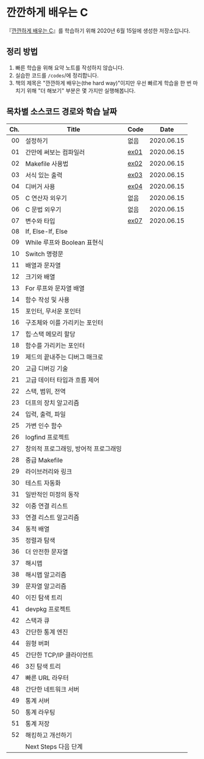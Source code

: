 # 깐깐하게 배우는 C

『[깐깐하게 배우는 C](https://www.aladin.co.kr/shop/wproduct.aspx?ItemId=131931262)』를 학습하기 위해 2020년 6월 15일에 생성한 저장소입니다.

## 정리 방법

1. 빠른 학습을 위해 요약 노트를 작성하지 않습니다.
1. 실습한 코드를 `/codes`/에 정리합니다.
1. 책의 제목은 "깐깐하게 배우는(the hard way)"이지만 우선 빠르게 학습을 한 번 마치기 위해 "더 해보기" 부분은 몇 가지만 실행해봅니다.

## 목차별 소스코드 경로와 학습 날짜

| Ch. | Title                                | Code                  | Date       |
| --: | ------------------------------------ | --------------------- | ---------- |
|  00 | 설정하기                             | 없음                  | 2020.06.15 |
|  01 | 간만에 써보는 컴파일러               | [ex01](./codes/ex01/) | 2020.06.15 |
|  02 | Makefile 사용법                      | [ex02](./codes/ex02/) | 2020.06.15 |
|  03 | 서식 있는 출력                       | [ex03](./codes/ex31/) | 2020.06.15 |
|  04 | 디버거 사용                          | [ex04](./codes/ex04/) | 2020.06.15 |
|  05 | C 연산자 외우기                      | 없음                  | 2020.06.15 |
|  06 | C 문법 외우기                        | 없음                  | 2020.06.15 |
|  07 | 변수와 타입                          | [ex07](./codes/ex07/) | 2020.06.15 |
|  08 | If, Else-If, Else                    |                       |            |
|  09 | While 루프와 Boolean 표현식          |                       |            |
|  10 | Switch 명령문                        |                       |            |
|  11 | 배열과 문자열                        |                       |            |
|  12 | 크기와 배열                          |                       |            |
|  13 | For 루프와 문자열 배열               |                       |            |
|  14 | 함수 작성 및 사용                    |                       |            |
|  15 | 포인터, 무서운 포인터                |                       |            |
|  16 | 구조체와 이를 가리키는 포인터        |                       |            |
|  17 | 힙·스택 메모리 할당                  |                       |            |
|  18 | 함수를 가리키는 포인터               |                       |            |
|  19 | 제드의 끝내주는 디버그 매크로        |                       |            |
|  20 | 고급 디버깅 기술                     |                       |            |
|  21 | 고급 데이터 타입과 흐름 제어         |                       |            |
|  22 | 스택, 범위, 전역                     |                       |            |
|  23 | 더프의 장치 알고리즘                 |                       |            |
|  24 | 입력, 출력, 파일                     |                       |            |
|  25 | 가변 인수 함수                       |                       |            |
|  26 | logfind 프로젝트                     |                       |            |
|  27 | 창의적 프로그래밍, 방어적 프로그래밍 |                       |            |
|  28 | 중급 Makefile                        |                       |            |
|  29 | 라이브러리와 링크                    |                       |            |
|  30 | 테스트 자동화                        |                       |            |
|  31 | 일반적인 미정의 동작                 |                       |            |
|  32 | 이중 연결 리스트                     |                       |            |
|  33 | 연결 리스트 알고리즘                 |                       |            |
|  34 | 동적 배열                            |                       |            |
|  35 | 정렬과 탐색                          |                       |            |
|  36 | 더 안전한 문자열                     |                       |            |
|  37 | 해시맵                               |                       |            |
|  38 | 해시맵 알고리즘                      |                       |            |
|  39 | 문자열 알고리즘                      |                       |            |
|  40 | 이진 탐색 트리                       |                       |            |
|  41 | devpkg 프로젝트                      |                       |            |
|  42 | 스택과 큐                            |                       |            |
|  43 | 간단한 통계 엔진                     |                       |            |
|  44 | 원형 버퍼                            |                       |            |
|  45 | 간단한 TCP/IP 클라이언트             |                       |            |
|  46 | 3진 탐색 트리                        |                       |            |
|  47 | 빠른 URL 라우터                      |                       |            |
|  48 | 간단한 네트워크 서버                 |                       |            |
|  49 | 통계 서버                            |                       |            |
|  50 | 통계 라우팅                          |                       |            |
|  51 | 통계 저장                            |                       |            |
|  52 | 해킹하고 개선하기                    |                       |            |
|     | Next Steps 다음 단계                 |                       |            |
